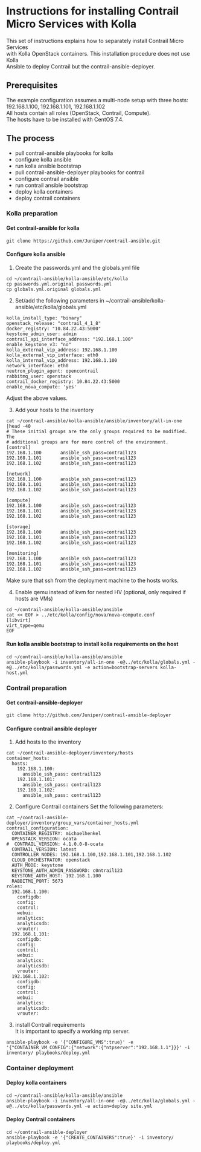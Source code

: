 # Instructions for installing Contrail Micro Services with Kolla

This set of instructions explains how to separately install Contrail Micro Services    
with Kolla OpenStack containers. This installation procedure does not use Kolla    
Ansible to deploy Contrail but the contrail-ansible-deployer.    

## Prerequisites

The example configuration assumes a multi-node setup with three hosts:   
192.168.1.100, 192.168.1.101, 192.168.1.102    
All hosts contain all roles (OpenStack, Contrail, Compute).    
The hosts have to be installed with CentOS 7.4.    

## The process

- pull contrail-ansible playbooks for kolla
- configure kolla ansible
- run kolla ansible bootstrap
- pull contrail-ansible-deployer playbooks for contrail
- configure contrail ansible
- run contrail ansible bootstrap
- deploy kolla containers
- deploy contrail containers

### Kolla preparation

#### Get contrail-ansible for kolla
```
git clone https://github.com/Juniper/contrail-ansible.git
```

#### Configure kolla ansible

1. Create the passwords.yml and the globals.yml file    

```
cd ~/contrail-ansible/kolla-ansible/etc/kolla
cp passwords.yml.original passwords.yml
cp globals.yml.original globals.yml
```

2. Set/add the following parameters in ~/contrail-ansible/kolla-ansible/etc/kolla/globals.yml    

```
kolla_install_type: "binary"
openstack_release: "contrail_4_1_8"
docker_registry: "10.84.22.43:5000"
keystone_admin_user: admin
contrail_api_interface_address: "192.168.1.100"
enable_keystone_v3: "no"
kolla_external_vip_address: 192.168.1.100
kolla_external_vip_interface: eth0
kolla_internal_vip_address: 192.168.1.100
network_interface: eth0
neutron_plugin_agent: opencontrail
rabbitmq_user: openstack
contrail_docker_registry: 10.84.22.43:5000
enable_nova_compute: 'yes'
```

Adjust the above values.    

3. Add your hosts to the inventory    

```
cat ~/contrail-ansible/kolla-ansible/ansible/inventory/all-in-one |head -40
# These initial groups are the only groups required to be modified. The
# additional groups are for more control of the environment.
[control]
192.168.1.100       ansible_ssh_pass=contrail123
192.168.1.101       ansible_ssh_pass=contrail123
192.168.1.102       ansible_ssh_pass=contrail123

[network]
192.168.1.100       ansible_ssh_pass=contrail123
192.168.1.101       ansible_ssh_pass=contrail123
192.168.1.102       ansible_ssh_pass=contrail123

[compute]
192.168.1.100       ansible_ssh_pass=contrail123
192.168.1.101       ansible_ssh_pass=contrail123
192.168.1.102       ansible_ssh_pass=contrail123

[storage]
192.168.1.100       ansible_ssh_pass=contrail123
192.168.1.101       ansible_ssh_pass=contrail123
192.168.1.102       ansible_ssh_pass=contrail123

[monitoring]
192.168.1.100       ansible_ssh_pass=contrail123
192.168.1.101       ansible_ssh_pass=contrail123
192.168.1.102       ansible_ssh_pass=contrail123
```

Make sure that ssh from the deployment machine to the hosts works.    

4. Enable qemu instead of kvm for nested HV (optional, only required if hosts are VMs)    
```
cd ~/contrail-ansible/kolla-ansible/ansible
cat << EOF > ../etc/kolla/config/nova/nova-compute.conf
[libvirt]
virt_type=qemu
EOF
```

#### Run kolla ansible bootstrap to install kolla requirements on the host

```
cd ~/contrail-ansible/kolla-ansible/ansible
ansible-playbook -i inventory/all-in-one -e@../etc/kolla/globals.yml -e@../etc/kolla/passwords.yml -e action=bootstrap-servers kolla-host.yml
```

### Contrail preparation

#### Get contrail-ansible-deployer
```
git clone http://github.com/Juniper/contrail-ansible-deployer
```

#### Configure contrail ansible deployer

1. Add hosts to the inventory
```
cat ~/contrail-ansible-deployer/inventory/hosts
container_hosts:
  hosts:
    192.168.1.100:
      ansible_ssh_pass: contrail123
    192.168.1.101:
      ansible_ssh_pass: contrail123
    192.168.1.102:
      ansible_ssh_pass: contrail123
```

2. Configure Contrail containers
Set the following parameters:
```
cat ~/contrail-ansible-deployer/inventory/group_vars/container_hosts.yml
contrail_configuration:
  CONTAINER_REGISTRY: michaelhenkel
  OPENSTACK_VERSION: ocata
#  CONTRAIL_VERSION: 4.1.0.0-8-ocata
  CONTRAIL_VERSION: latest
  CONTROLLER_NODES: 192.168.1.100,192.168.1.101,192.168.1.102
  CLOUD_ORCHESTRATOR: openstack
  AUTH_MODE: keystone
  KEYSTONE_AUTH_ADMIN_PASSWORD: c0ntrail123
  KEYSTONE_AUTH_HOST: 192.168.1.100
  RABBITMQ_PORT: 5673
roles:
  192.168.1.100:
    configdb:
    config:
    control:
    webui:
    analytics:
    analyticsdb:
    vrouter:
  192.168.1.101:
    configdb:
    config:
    control:
    webui:
    analytics:
    analyticsdb:
    vrouter:
  192.168.1.102:
    configdb:
    config:
    control:
    webui:
    analytics:
    analyticsdb:
    vrouter:
```

3. install Contrail requirements    
It is important to specify a working ntp server.    
```
ansible-playbook -e '{"CONFIGURE_VMS":true}' -e '{"CONTAINER_VM_CONFIG":{"network":{"ntpserver":"192.168.1.1"}}}' -i inventory/ playbooks/deploy.yml
```

### Container deployment

#### Deploy kolla containers

```
cd ~/contrail-ansible/kolla-ansible/ansible
ansible-playbook -i inventory/all-in-one -e@../etc/kolla/globals.yml -e@../etc/kolla/passwords.yml -e action=deploy site.yml
```

#### Deploy Contrail containers

```
cd ~/contrail-ansible-deployer
ansible-playbook -e '{"CREATE_CONTAINERS":true}' -i inventory/ playbooks/deploy.yml
```
